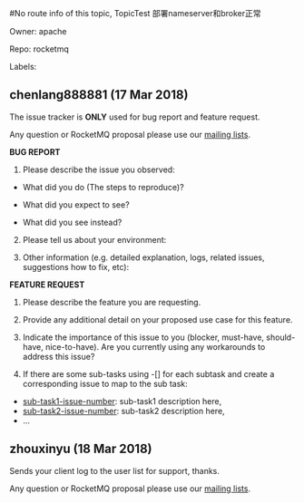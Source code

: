 #No route info of this topic, TopicTest 部署nameserver和broker正常

Owner: apache

Repo: rocketmq

Labels: 

## chenlang888881 (17 Mar 2018)

The issue tracker is **ONLY** used for bug report and feature request. 

Any question or RocketMQ proposal please use our [mailing lists](http://rocketmq.apache.org/about/contact/).

**BUG REPORT**

1. Please describe the issue you observed:

- What did you do (The steps to reproduce)?

- What did you expect to see?

- What did you see instead?

2. Please tell us about your environment:

3. Other information (e.g. detailed explanation, logs, related issues, suggestions how to fix, etc):

**FEATURE REQUEST**

1. Please describe the feature you are requesting.

2. Provide any additional detail on your proposed use case for this feature.

2. Indicate the importance of this issue to you (blocker, must-have, should-have, nice-to-have). Are you currently using any workarounds to address this issue?

4. If there are some sub-tasks using -[] for each subtask and create a corresponding issue to map to the sub task:

- [sub-task1-issue-number](example_sub_issue1_link_here): sub-task1 description here, 
- [sub-task2-issue-number](example_sub_issue2_link_here): sub-task2 description here,
- ...

## zhouxinyu (18 Mar 2018)

Sends your client log to the user list for support, thanks.

Any question or RocketMQ proposal please use our [mailing lists](http://rocketmq.apache.org/about/contact/).


